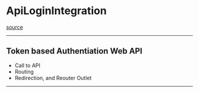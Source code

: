 # ApiLoginIntegration
[source](https://www.youtube.com/watch?v=Dvqe0uIhBxQ&ab_channel=LEARNINGPARTNER)

--- ---

## Token based Authentiation Web API

- Call to API
- Routing
- Redirection, and Reouter Outlet

--- ---